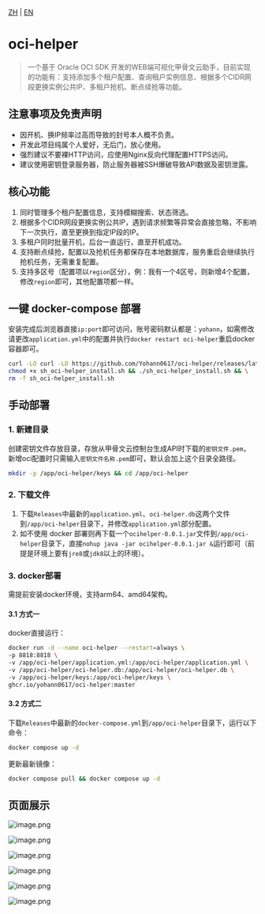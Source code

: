 [ZH](README.md) | [EN](README_EN.md)

# oci-helper

> 一个基于 Oracle OCI SDK 开发的WEB端可视化甲骨文云助手，目前实现的功能有：支持添加多个租户配置、查询租户实例信息、根据多个CIDR网段更换实例公共IP、多租户抢机、断点续抢等功能。

## 注意事项及免责声明

- 因开机、换IP频率过高而导致的封号本人概不负责。
- 开发此项目纯属个人爱好，无后门，放心使用。
- 强烈建议不要裸HTTP访问，应使用Nginx反向代理配置HTTPS访问。
- 建议使用密钥登录服务器，防止服务器被SSH爆破导致API数据及密钥泄露。

## 核心功能

1. 同时管理多个租户配置信息，支持模糊搜索、状态筛选。
2. 根据多个CIDR网段更换实例公共IP，遇到请求频繁等异常会直接忽略，不影响下一次执行，直至更换到指定IP段的IP。
3. 多租户同时批量开机，后台一直运行，直至开机成功。
4. 支持断点续抢，配置以及抢机任务都保存在本地数据库，服务重启会继续执行抢机任务，无需重复配置。
5. 支持多区号（配置项以`region`区分），例：我有一个4区号，则新增4个配置，修改`region`即可，其他配置项都一样。

## 一键 docker-compose 部署

安装完成后浏览器直接`ip:port`即可访问，账号密码默认都是：`yohann`，如需修改请更改`application.yml`中的配置并执行`docker restart oci-helper`重启docker容器即可。

```bash
curl -LO curl -LO https://github.com/Yohann0617/oci-helper/releases/latest/download/sh_oci-helper_install.sh && \
chmod +x sh_oci-helper_install.sh && ./sh_oci-helper_install.sh && \
rm -f sh_oci-helper_install.sh
```

## 手动部署

### 1. 新建目录

创建密钥文件存放目录，存放从甲骨文云控制台生成API时下载的`密钥文件.pem`，新增oci配置时只需输入`密钥文件名称.pem`即可，默认会加上这个目录全路径。

```bash
mkdir -p /app/oci-helper/keys && cd /app/oci-helper
```

### 2. 下载文件

1. 下载`Releases`中最新的`application.yml`、`oci-helper.db`这两个文件到`/app/oci-helper`目录下，并修改`application.yml`部分配置。
2. 如不使用 docker 部署则再下载一个`ocihelper-0.0.1.jar`文件到`/app/oci-helper`目录下，直接`nohup java -jar ocihelper-0.0.1.jar &`运行即可（前提是环境上要有`jre8`或`jdk8`以上的环境）。

### 3. docker部署

需提前安装docker环境，支持arm64、amd64架构。

#### 3.1 方式一

docker直接运行：

```bash
docker run -d --name oci-helper --restart=always \
-p 8818:8818 \
-v /app/oci-helper/application.yml:/app/oci-helper/application.yml \
-v /app/oci-helper/oci-helper.db:/app/oci-helper/oci-helper.db \
-v /app/oci-helper/keys:/app/oci-helper/keys \
ghcr.io/yohann0617/oci-helper:master
```

#### 3.2 方式二

下载`Releases`中最新的`docker-compose.yml`到`/app/oci-helper`目录下，运行以下命令：

```bash
docker compose up -d
```

更新最新镜像：

```bash
docker compose pull && docker compose up -d
```

## 页面展示

![image.png](https://pic2.58cdn.com.cn/nowater/webim/big/n_v2dbe45607168944718bb0ccb5e53b41f8.png)

![image.png](https://pic4.58cdn.com.cn/nowater/webim/big/n_v290443ddeb885445399561ab6eb1d7a09.png)

![image.png](https://pic1.58cdn.com.cn/nowater/webim/big/n_v2543323ea3d274c2ca435e2b5dcc3074f.png)

![image.png](https://pic3.58cdn.com.cn/nowater/webim/big/n_v2e3c93ccfcbd6442b8093d11fec370ee1.png)

![image.png](https://pic6.58cdn.com.cn/nowater/webim/big/n_v2c5608c6436cd4d0d8e90fa53c1ad8fe3.png)

![image.png](https://pic7.58cdn.com.cn/nowater/webim/big/n_v2a47b5866e28344e695b25a84f568ba05.png)

